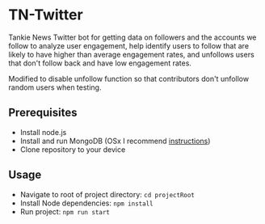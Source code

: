 # TN-Twitter
Tankie News Twitter bot for getting data on followers and the accounts we follow to analyze user engagement, help identify users to follow that are likely to have higher than average engagement rates, and unfollows users that don't follow back and have low engagement rates. 

Modified to disable unfollow function so that contributors don't unfollow random users when testing.

## Prerequisites

* Install node.js
* Install and run MongoDB (OSx I recommend [instructions](https://zellwk.com/blog/install-mongodb/))
* Clone repository to your device

## Usage

* Navigate to root of project directory:
`cd projectRoot`
* Install Node dependencies:
`npm install` 
* Run project:
`npm run start`
